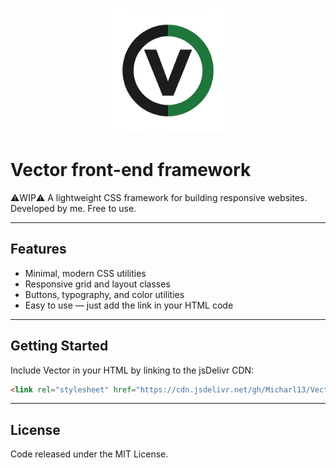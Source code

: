 <p align="center">
  <img src="Vector-logo.png" alt="Logo" width="200"/>
</p>

# Vector front-end framework

⚠️WIP⚠️ A lightweight CSS framework for building responsive websites. Developed by me. Free to use.

---

## Features
- Minimal, modern CSS utilities
- Responsive grid and layout classes
- Buttons, typography, and color utilities
- Easy to use — just add the link in your HTML code

---

## Getting Started

Include Vector in your HTML by linking to the jsDelivr CDN:

```html
<link rel="stylesheet" href="https://cdn.jsdelivr.net/gh/Micharl13/Vector-front-end-framework@main/css/vector.min.css">
```
---

## License
Code released under the MIT License.
